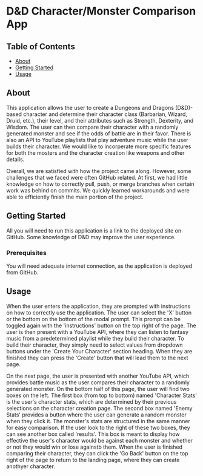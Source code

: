 # D&D Character/Monster Comparison App

## Table of Contents

- [About](#about)
- [Getting Started](#getting_started)
- [Usage](#usage)

## About <a name = "about"></a>

This application allows the user to create a Dungeons and Dragons (D&D)-based character and determine their character class (Barbarian, Wizard, Druid, etc.), their level, and their attributes such as Strength, Dexterity, and Wisdom. The user can then compare their character with a randomly generated monster and see if the odds of battle are in their favor. There is also an API to YouTube playlists that play adventure music while the user builds their character. We would like to incorperate more specific features for both the mosters and the character creation like weapons and other details.

Overall, we are satisfied with how the project came along. However, some challenges that we faced were often GitHub related. At first, we had little knowledge on how to correctly pull, push, or merge branches when certain work was behind on commits. We quickly learned workarounds and were able to efficiently finish the main portion of the project.

## Getting Started <a name = "getting_started"></a>

All you will need to run this application is a link to the deployed site on GitHub. Some knowledge of D&D may improve the user experience.

### Prerequisites

You will need adequate internet connection, as the application is deployed from GitHub.

## Usage <a name = "usage"></a>

When the user enters the application, they are prompted with instructions on how to correctly use the application. The user can select the 'X' button or the bottom on the bottom of the modal prompt. This prompt can be toggled again with the 'instructions' button on the top right of the page. The user is then present with a YouTube API, where they can listen to fantasy music from a predetermined playlist while they build their character. To build their character, they simply need to select values from dropdown buttons under the 'Create Your Character' section heading.  When they are finished they can press the 'Create' button that will lead them to the next page.

On the next page, the user is presented with another YouTube API, which provides battle music as the user compares their character to a randomly generated monster. On the bottom half of this page, the user will find two boxes on the left. The first box (from top to bottom) named 'Character Stats' is the user's character stats, which are determined by their previous selections on the character creation page. The second box named 'Enemy Stats' provides a button where the user can generate a random monster when they click it. The monster's stats are structured in the same manner for easy comparison. If the user look to the right of these two boxes, they can see another box called 'results'. This box is meant to display how effective the user's character would be against each monster and whether or not they would win or lose againstb them. When the user is finished comparing their character, they can click the 'Go Back' button on the top right of the page to return to the landing page, where they can create anothyer character.
